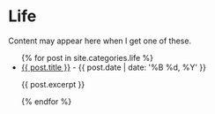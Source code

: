 # Life
Content may appear here when I get one of these.

<ul>
  {% for post in site.categories.life %}
    <li>
      <a href="{{ post.url }}">{{ post.title }}</a> - {{ post.date | date: '%B %d, %Y' }}
      <p>{{ post.excerpt }}</p>
    </li>
  {% endfor %}
</ul>
